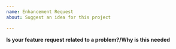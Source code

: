 ```yaml
---
name: Enhancement Request
about: Suggest an idea for this project

---
```



**Is your feature request related to a problem?/Why is this needed**
<!-- A clear a